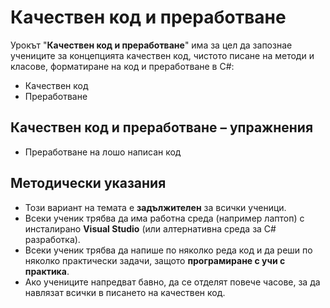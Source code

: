# Качествен код и преработване

Урокът "**Качествен код и преработване**" има за цел да запознае учениците за концепцията качествен код, чистото писане на методи и класове, форматиране на код и преработване в C#:
  - Качествен код
  - Преработване

##  Качествен код и преработване – упражнения
  - Преработване на лошо написан код

## Методически указания
  - Този вариант на темата е **задължителен** за всички ученици.
  - Всеки ученик трябва да има работна среда (например лаптоп) с инсталирано **Visual Studio** (или алтернативна среда за C# разработка).
  - Всеки ученик трябва да напише по няколко реда код и да реши по няколко практически задачи, защото **програмиране с учи с практика**.
  - Ако учениците напредват бавно, да се отделят повече часове, за да навлязат всички в писането на качествен код.
